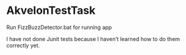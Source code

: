 # AkvelonTestTask

Run FizzBuzzDetector.bat for running app 

I have not done Junit tests because I haven’t learned how to do them correctly yet.
